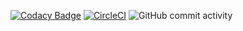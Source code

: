 [![Codacy Badge](https://app.codacy.com/project/badge/Grade/c970a6274bb14a6ea934202fc5a0f504)](https://www.codacy.com/gh/cbendot/ci-script/dashboard?utm_source=github.com&amp;utm_medium=referral&amp;utm_content=cbendot/ci-script&amp;utm_campaign=Badge_Grade) [![CircleCI](https://dl.circleci.com/status-badge/img/gh/cbendot/ci-script/tree/msm-4.14.svg?style=svg)](https://dl.circleci.com/status-badge/redirect/gh/cbendot/ci-script/tree/msm-4.14) ![GitHub commit activity](https://img.shields.io/github/commit-activity/m/cbendot/ci-script)

